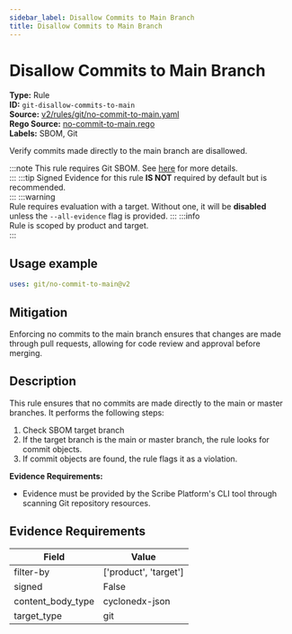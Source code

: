 ```yaml
---
sidebar_label: Disallow Commits to Main Branch
title: Disallow Commits to Main Branch
---  
```

# Disallow Commits to Main Branch  
**Type:** Rule  
**ID:** `git-disallow-commits-to-main`  
**Source:** [v2/rules/git/no-commit-to-main.yaml](https://github.com/scribe-public/sample-policies/blob/main/v2/rules/git/no-commit-to-main.yaml)  
**Rego Source:** [no-commit-to-main.rego](https://github.com/scribe-public/sample-policies/blob/main/v2/rules/git/no-commit-to-main.rego)  
**Labels:** SBOM, Git  

Verify commits made directly to the main branch are disallowed.

:::note 
This rule requires Git SBOM. See [here](https://deploy-preview-299--scribe-security.netlify.app/docs/valint/sbom) for more details.  
::: 
:::tip 
Signed Evidence for this rule **IS NOT** required by default but is recommended.  
::: 
:::warning  
Rule requires evaluation with a target. Without one, it will be **disabled** unless the `--all-evidence` flag is provided.
::: 
:::info  
Rule is scoped by product and target.  
:::  

## Usage example

```yaml
uses: git/no-commit-to-main@v2
```

## Mitigation  
Enforcing no commits to the main branch ensures that changes are made through pull requests, allowing for code review and approval before merging.


## Description  
This rule ensures that no commits are made directly to the main or master branches.
It performs the following steps:

1. Check SBOM target branch
2. If the target branch is the main or master branch, the rule looks for commit objects.
3. If commit objects are found, the rule flags it as a violation.

**Evidence Requirements:**
- Evidence must be provided by the Scribe Platform's CLI tool through scanning Git repository resources.

## Evidence Requirements  
| Field | Value |
|-------|-------|
| filter-by | ['product', 'target'] |
| signed | False |
| content_body_type | cyclonedx-json |
| target_type | git |

